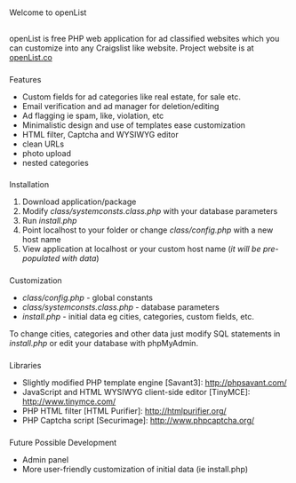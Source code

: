 #
Welcome to openList


##
openList is free PHP web application for ad classified websites which you can customize into any Craigslist like website.
Project website is at [openList.co]("http://openList.co")


###
Features

- Custom fields for ad categories like real estate, for sale etc.
- Email verification and ad manager for deletion/editing
- Ad flagging ie spam, like, violation, etc
- Minimalistic design and use of templates ease customization
- HTML filter, Captcha and WYSIWYG editor
- clean URLs
- photo upload
- nested categories


###
Installation

1. Download application/package
1. Modify _class/systemconsts.class.php_ with your database parameters
1. Run _install.php_
1. Point localhost to your folder or change _class/config.php_ with a new host name
1. View application at localhost or your custom host name (*it will be pre-populated with data*)


###
Customization

- _class/config.php_ - global constants
- _class/systemconsts.class.php_ - database parameters
- _install.php_ - initial data eg cities, categories, custom fields, etc.

To change cities, categories and other data just modify SQL statements in _install.php_ or edit your database with phpMyAdmin.


###
Libraries

- Slightly modified PHP template engine [Savant3]: http://phpsavant.com/
- JavaScript and HTML WYSIWYG client-side editor [TinyMCE]: http://www.tinymce.com/
- PHP HTML filter [HTML Purifier]: http://htmlpurifier.org/
- PHP Captcha script [Securimage]: http://www.phpcaptcha.org/


###
Future Possible Development

- Admin panel
- More user-friendly customization of initial data (ie install.php)